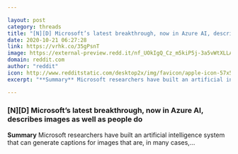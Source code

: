 ```yaml
---

layout: post
category: threads
title: "[N][D] Microsoft’s latest breakthrough, now in Azure AI, describes images as well as people do"
date: 2020-10-21 06:27:28
link: https://vrhk.co/35gPsnT
image: https://external-preview.redd.it/nf_UOkIgQ_Cz_m5kiP5j-3a5vWtXLLAMkuyWnUCtST4.jpg?width=1024&height=536.12565445&auto=webp&crop=1024:536.12565445,smart&s=d0aee10b241aede273fed268cb7d937dabd0f2c4
domain: reddit.com
author: "reddit"
icon: http://www.redditstatic.com/desktop2x/img/favicon/apple-icon-57x57.png
excerpt: "**Summary** Microsoft researchers have built an artificial intelligence system that can generate captions for images that are, in many cases,..."

---
```


### [N][D] Microsoft’s latest breakthrough, now in Azure AI, describes images as well as people do

**Summary** Microsoft researchers have built an artificial intelligence system that can generate captions for images that are, in many cases,...